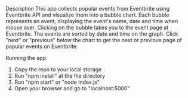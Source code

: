 Description
This app collects popular events from Eventbrite using Eventbrite API and visualize them into a bubble chart.
Each bubble represents an event, displaying the event's name, date and time when mouse over. Clicking on the bubble takes you to the event page at Eventbrite.
The events are sorted by date and time on the graph.
Click "next" or "previous" below the chart to get the next or previous page of popular events on Eventbrite.

Running the app:
1. Copy the repo to your local storage
2. Run "npm install" at the file directory
3. Run "npm start" or "node index.js"
4. Open your browser and go to "localhost:5000"

